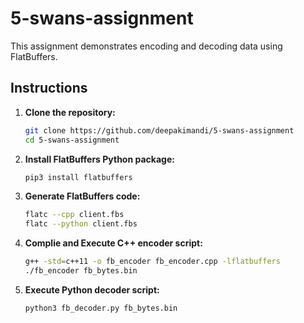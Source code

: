 # 5-swans-assignment

This assignment demonstrates encoding and decoding data using FlatBuffers.

## Instructions

1. **Clone the repository:**
   ```bash
   git clone https://github.com/deepakimandi/5-swans-assignment
   cd 5-swans-assignment
   ```

2. **Install FlatBuffers Python package:**
   ```bash
   pip3 install flatbuffers
   ```

3. **Generate FlatBuffers code:**
   ```bash
   flatc --cpp client.fbs
   flatc --python client.fbs
   ```
      
4. **Complie and Execute C++ encoder script:**
   ```bash
   g++ -std=c++11 -o fb_encoder fb_encoder.cpp -lflatbuffers
   ./fb_encoder fb_bytes.bin
   ```

5. **Execute Python decoder script:**
   ```bash
   python3 fb_decoder.py fb_bytes.bin
   ```



